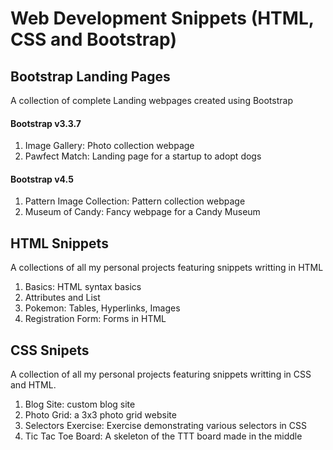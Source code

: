 # Web Development Snippets (HTML, CSS and Bootstrap)

## Bootstrap Landing Pages
A collection of complete Landing webpages created using Bootstrap

#### Bootstrap v3.3.7
1. Image Gallery: Photo collection webpage
2. Pawfect Match: Landing page for a startup to adopt dogs

#### Bootstrap v4.5
1. Pattern Image Collection: Pattern collection webpage
2. Museum of Candy: Fancy webpage for a Candy Museum

## HTML Snippets
A collections of all my personal projects featuring snippets writting in HTML

1. Basics: HTML syntax basics
2. Attributes and List
3. Pokemon: Tables, Hyperlinks, Images
4. Registration Form: Forms in HTML

## CSS Snipets
A collection of all my personal projects featuring snippets writting in CSS and HTML.

1. Blog Site: custom blog site
2. Photo Grid: a 3x3 photo grid website
3. Selectors Exercise: Exercise demonstrating various selectors in CSS
4. Tic Tac Toe Board: A skeleton of the TTT board made in the middle

